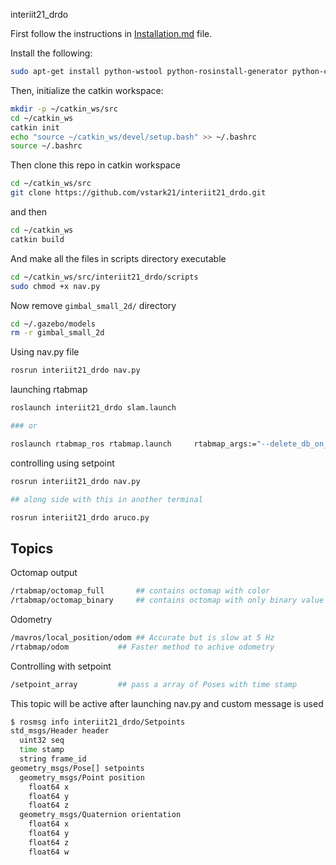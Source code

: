 ﻿interiit21_drdo

First follow the instructions in [Installation.md](Installation.md) file.

Install the following:

```sh
sudo apt-get install python-wstool python-rosinstall-generator python-catkin-tools
```

Then, initialize the catkin workspace:

```sh
mkdir -p ~/catkin_ws/src
cd ~/catkin_ws
catkin init
echo "source ~/catkin_ws/devel/setup.bash" >> ~/.bashrc
source ~/.bashrc
```

Then clone this repo in catkin workspace

```sh
cd ~/catkin_ws/src
git clone https://github.com/vstark21/interiit21_drdo.git
```

and then

```sh
cd ~/catkin_ws
catkin build
```

And make all the files in scripts directory executable

```sh
cd ~/catkin_ws/src/interiit21_drdo/scripts
sudo chmod +x nav.py
```

Now remove `gimbal_small_2d/` directory

```sh
cd ~/.gazebo/models
rm -r gimbal_small_2d
```

Using nav.py file

```sh
rosrun interiit21_drdo nav.py
```


launching rtabmap
```sh
roslaunch interiit21_drdo slam.launch

### or 

roslaunch rtabmap_ros rtabmap.launch     rtabmap_args:="--delete_db_on_start"    frame_id:=camera_link_optical rgb_topic:=/depth_camera/rgb/image_raw     depth_topic:=/depth_camera/depth/image_raw     camera_info_topic:=/depth_camera/depth/camera_info  rviz:=true
```

controlling using setpoint
```bash
rosrun interiit21_drdo nav.py

## along side with this in another terminal

rosrun interiit21_drdo aruco.py
```

## Topics

Octomap output
```bash
/rtabmap/octomap_full		## contains octomap with color
/rtabmap/octomap_binary		## contains octomap with only binary value
```

Odometry
```bash
/mavros/local_position/odom	## Accurate but is slow at 5 Hz
/rtabmap/odom			## Faster method to achive odometry
```

Controlling with setpoint
```bash
/setpoint_array         ## pass a array of Poses with time stamp
```
This topic will be active after launching nav.py
and custom message is used 
```bash
$ rosmsg info interiit21_drdo/Setpoints
std_msgs/Header header
  uint32 seq
  time stamp
  string frame_id
geometry_msgs/Pose[] setpoints
  geometry_msgs/Point position
    float64 x
    float64 y
    float64 z
  geometry_msgs/Quaternion orientation
    float64 x
    float64 y
    float64 z
    float64 w
```